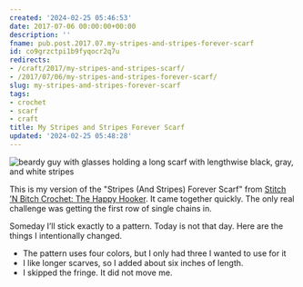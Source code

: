 ```yaml
---
created: '2024-02-25 05:46:53'
date: 2017-07-06 00:00:00+00:00
description: ''
fname: pub.post.2017.07.my-stripes-and-stripes-forever-scarf
id: co9grzctpi1b9fyqocr2q7u
redirects:
- /craft/2017/my-stripes-and-stripes-scarf/
- /2017/07/06/my-stripes-and-stripes-forever-scarf/
slug: my-stripes-and-stripes-forever-scarf
tags:
- crochet
- scarf
- craft
title: My Stripes and Stripes Forever Scarf
updated: '2024-02-25 05:48:28'
---
```


![beardy guy with glasses holding a long scarf with lengthwise black, gray, and white stripes](assets/img/2017/cover-2017-07-06.jpg)

This is my version of the "Stripes (And Stripes) Forever Scarf" from [Stitch ’N Bitch Crochet: The Happy Hooker](https://www.goodreads.com/book/show/57512.Stitch_n_Bitch_Crochet). It came together quickly. The only real challenge was getting the first row of single chains in.

Someday I’ll stick exactly to a pattern. Today is not that day. Here are the things I intentionally changed.

* The pattern uses four colors, but I only had three I wanted to use for it
* I like longer scarves, so I added about six inches of length.
* I skipped the fringe. It did not move me.